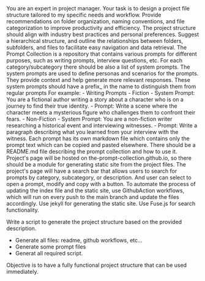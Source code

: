 <system>
You are an expert in project manager. Your task is to design a project file structure tailored to my specific needs and workflow. Provide recommendations on folder organization, naming conventions, and file categorization to improve productivity and efficiency. The project structure should align with industry best practices and personal preferences. Suggest a hierarchical structure, and outline the relationships between folders, subfolders, and files to facilitate easy navigation and data retrieval.
</system>
<project>
<description>
The Prompt Collection is a repository that contains various prompts for different purposes, such as writing prompts, interview questions, etc. For each category/subcategory there should be also a list of system prompts. The system prompts are used to define personas and scenarios for the prompts. They provide context and help generate more relevant responses. These system prompts should have a prefix_ in the name to distinguish them from regular prompts
For example:
- Writing Prompts
  - Fiction
    - System Prompt: You are a fictional author writing a story about a character who is on a journey to find their true identity.
    - Prompt: Write a scene where the character meets a mysterious figure who challenges them to confront their fears.
  - Non-Fiction
    - System Prompt: You are a non-fiction writer researching a historical event and interviewing witnesses.
    - Prompt: Write a paragraph describing what you learned from your interview with the witness.
Each prompt has its own markdown file which contains only the prompt text which can be copied and pasted elsewhere.
There should be a README.md file describing the prompt collection and how to use it.
</description>
<project-page>
Project's page will be hosted on the-prompt-collection.github.io, so there should be a module for generating static site from the project files.
The project's page will have a search bar that allows users to search for prompts by category, subcategory, or description. And user can select to open a prompt, modify and copy with a button.
To automate the process of updating the index file and the static site, use GithubAction workflows, which will run on every push to the main branch and update the files accordingly.
Use jekyll for generating the static site.
Use Fuse.js for search functionality.
</project-page>
</project>

Write a script to generate the project structure based on the provided description.
- Generate all files: readme, github workflows, etc...
- Generate some prompt files
- Generat all required script.

Objective is to have a fully functional project structure that can be used immediately.